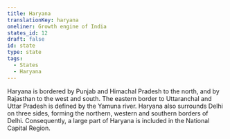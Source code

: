 ```yaml
---
title: Haryana
translationKey: haryana
oneliner: Growth engine of India
states_id: 12
draft: false
id: state
type: state
tags:
  - States
  - Haryana
---
```

Haryana is bordered by Punjab and Himachal Pradesh to the north, and by Rajasthan to the west and south. The eastern border to Uttaranchal and Uttar Pradesh is defined by the Yamuna river.     Haryana also surrounds Delhi on three sides, forming the northern, western and southern borders of Delhi. Consequently, a large part of Haryana is included in the National Capital Region.